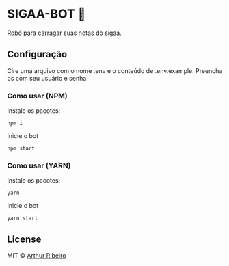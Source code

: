 SIGAA-BOT :robot:
=======

Robô para carragar suas notas do sigaa.

## Configuração 

  Cire uma arquivo com o nome .env e o conteúdo de .env.example. Preencha os com seu usuário e senha.

### Como usar (NPM)
Instale os pacotes:
```
npm i
```
Inicie o bot

```
npm start
```

### Como usar (YARN)
Instale os pacotes:
```
yarn
```
Inicie o bot

```
yarn start
```
## License
MIT &copy; [Arthur Ribeiro](https://github.com/devarthurribeiro)
